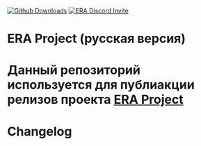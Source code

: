 [![Github Downloads](https://img.shields.io/github/downloads/ERA-Projects/era-project-rus/total)](https://github.com/ERA-Projects/era-project-rus/releases)
[![ERA Discord Invite](https://img.shields.io/discord/665742159307341827?color=%237289DA&label=chat&logo=discord&logoColor=white)](https://discord.gg/bvfJGZe)
# ERA Project (русская версия)
# Данный репозиторий используется для публиакции релизов проекта [ERA Project](https://github.com/daemon1995/era_gaming_mods)
# Changelog
